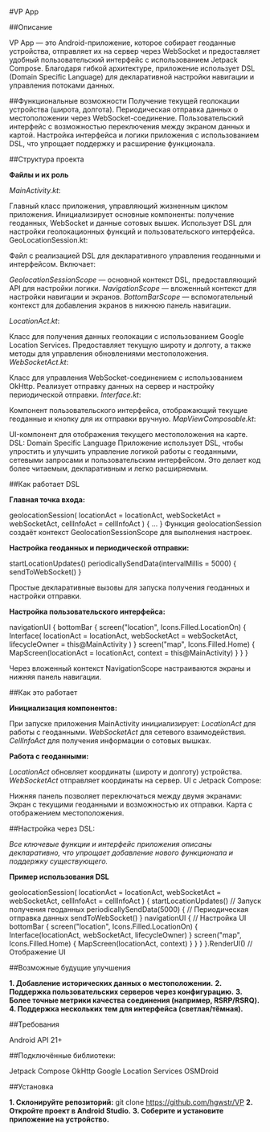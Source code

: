 #VP App

##Описание

VP App — это Android-приложение, которое собирает геоданные устройства, отправляет их на сервер через WebSocket и предоставляет удобный пользовательский интерфейс с использованием Jetpack Compose. Благодаря гибкой архитектуре, приложение использует DSL (Domain Specific Language) для декларативной настройки навигации и управления потоками данных.

##Функциональные возможности
Получение текущей геолокации устройства (широта, долгота).
Периодическая отправка данных о местоположении через WebSocket-соединение.
Пользовательский интерфейс с возможностью переключения между экраном данных и картой.
Настройка интерфейса и логики приложения с использованием DSL, что упрощает поддержку и расширение функционала.

##Структура проекта

**Файлы и их роль**

*MainActivity.kt*:

Главный класс приложения, управляющий жизненным циклом приложения.
Инициализирует основные компоненты: получение геоданных, WebSocket и данные сотовых вышек.
Использует DSL для настройки геолокационных функций и пользовательского интерфейса.
GeoLocationSession.kt:

Файл с реализацией DSL для декларативного управления геоданными и интерфейсом.
Включает:

*GeolocationSessionScope* — основной контекст DSL, предоставляющий API для настройки логики.
*NavigationScope* — вложенный контекст для настройки навигации и экранов.
*BottomBarScope* — вспомогательный контекст для добавления экранов в нижнюю панель навигации.

*LocationAct.kt*:

Класс для получения данных геолокации с использованием Google Location Services.
Предоставляет текущую широту и долготу, а также методы для управления обновлениями местоположения.
*WebSocketAct.kt*:

Класс для управления WebSocket-соединением с использованием OkHttp.
Реализует отправку данных на сервер и настройку периодической отправки.
*Interface.kt*:

Компонент пользовательского интерфейса, отображающий текущие геоданные и кнопку для их отправки вручную.
*MapViewComposable.kt*:

UI-компонент для отображения текущего местоположения на карте.
DSL: Domain Specific Language
Приложение использует DSL, чтобы упростить и улучшить управление логикой работы с геоданными, сетевыми запросами и пользовательским интерфейсом. Это делает код более читаемым, декларативным и легко расширяемым.

##Как работает DSL

**Главная точка входа:**

geolocationSession(
    locationAct = locationAct,
    webSocketAct = webSocketAct,
    cellInfoAct = cellInfoAct
) {
    ...
}
Функция geolocationSession создаёт контекст GeolocationSessionScope для выполнения настроек.

**Настройка геоданных и периодической отправки:**

startLocationUpdates()
periodicallySendData(intervalMillis = 5000) {
    sendToWebSocket()
}

Простые декларативные вызовы для запуска получения геоданных и настройки отправки.

**Настройка пользовательского интерфейса:**

navigationUI {
    bottomBar {
        screen("location", Icons.Filled.LocationOn) {
            Interface(
                locationAct = locationAct,
                webSocketAct = webSocketAct,
                lifecycleOwner = this@MainActivity
            )
        }
        screen("map", Icons.Filled.Home) {
            MapScreen(locationAct = locationAct, context = this@MainActivity)
        }
    }
}

Через вложенный контекст NavigationScope настраиваются экраны и нижняя панель навигации.

##Как это работает

**Инициализация компонентов:**

При запуске приложения MainActivity инициализирует:
*LocationAct* для работы с геоданными.
*WebSocketAct* для сетевого взаимодействия.
*CellInfoAct* для получения информации о сотовых вышках.

**Работа с геоданными:**

*LocationAct* обновляет координаты (широту и долготу) устройства.
*WebSocketAct* отправляет координаты на сервер.
UI с Jetpack Compose:

Нижняя панель позволяет переключаться между двумя экранами:
Экран с текущими геоданными и возможностью их отправки.
Карта с отображением местоположения.

##Настройка через DSL:

*Все ключевые функции и интерфейс приложения описаны декларативно, что упрощает добавление нового функционала и поддержку существующего.*

**Пример использования DSL**

geolocationSession(
    locationAct = locationAct,
    webSocketAct = webSocketAct,
    cellInfoAct = cellInfoAct
) {
    startLocationUpdates() // Запуск получения геоданных
    periodicallySendData(5000) { // Периодическая отправка данных
        sendToWebSocket()
    }
    navigationUI { // Настройка UI
        bottomBar {
            screen("location", Icons.Filled.LocationOn) {
                Interface(locationAct, webSocketAct, lifecycleOwner)
            }
            screen("map", Icons.Filled.Home) {
                MapScreen(locationAct, context)
            }
        }
    }
}.RenderUI() // Отображение UI

##Возможные будущие улучшения

**1. Добавление исторических данных о местоположении.**
**2. Поддержка пользовательских серверов через конфигурацию.**
**3. Более точные метрики качества соединения (например, RSRP/RSRQ).**
**4. Поддержка нескольких тем для интерфейса (светлая/тёмная).**

##Требования

Android API 21+

##Подключённые библиотеки:

Jetpack Compose
OkHttp
Google Location Services
OSMDroid

##Установка

**1. Склонируйте репозиторий:**
git clone https://github.com/hgwstr/VP
**2. Откройте проект в Android Studio.**
**3. Соберите и установите приложение на устройство.**
